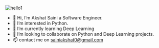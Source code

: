 ![hello1](https://user-images.githubusercontent.com/85955386/179272280-2b21784b-ef33-4d2c-aaaa-e2aa1f399a75.jpg)
- 👋 Hi, I’m Akshat Saini a Software Engineer.
- 👀 I’m interested in Python.
- 🌱 I’m currently learning Deep Learning
- 💞️ I’m looking to collaborate on Python and Deep Learning projects.
- 📫 contact me on sainiakshat0@gmail.com

